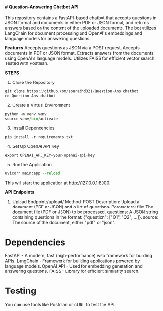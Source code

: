 #### **# Question-Answering Chatbot API**
This repository contains a FastAPI-based chatbot that accepts questions in JSON format and documents in either PDF or JSON format, and returns answers based on the content of the uploaded documents. The bot utilizes LangChain for document processing and OpenAI's embeddings and language models for answering questions.

**Features**
Accepts questions as JSON via a POST request.
Accepts documents in PDF or JSON format.
Extracts answers from the documents using OpenAI’s language models.
Utilizes FAISS for efficient vector search.
Tested with Postman.

**STEPS**

1. Clone the Repository
```python
git clone https://github.com/sourabhd321/Question-Ans-chatbot
cd Question-Ans-chatbot
```

2. Create a Virtual Environment
```python
python -m venv venv
source venv/bin/activate 
``` 

3. Install Dependencies
```python
pip install -r requirements.txt
```

4. Set Up OpenAI API Key
```python
export OPENAI_API_KEY=your-openai-api-key
```  

5. Run the Application
```python
uvicorn main:app --reload
```
This will start the application at http://127.0.0.1:8000.

**API Endpoints**
1. Upload Endpoint:/upload/
Method: POST
Description: Upload a document (PDF or JSON) and a list of questions.
Parameters:
file: The document file (PDF or JSON) to be processed.
questions: A JSON string containing questions in the format: {"question": ["Q1", "Q2", ...]}.
source: The source of the document, either "pdf" or "json".

# Dependencies
FastAPI - A modern, fast (high-performance) web framework for building APIs.
LangChain - Framework for building applications powered by language models.
OpenAI API - Used for embedding generation and answering questions.
FAISS - Library for efficient similarity search.

# Testing
You can use tools like Postman or cURL to test the API.
